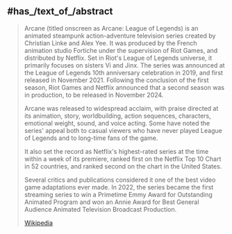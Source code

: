 ﻿---
aliases:
- "Arcane (TV series)"
- "Arcane: League of Legends"
---

## #has_/text_of_/abstract 

> Arcane (titled onscreen as Arcane: League of Legends) 
> is an animated steampunk action-adventure television series created by Christian Linke and Alex Yee. 
> It was produced by the French animation studio Fortiche under the supervision of Riot Games, 
> and distributed by Netflix. 
> Set in Riot's League of Legends universe, it primarily focuses on sisters Vi and Jinx. 
> The series was announced at the League of Legends 10th anniversary celebration in 2019, 
> and first released in November 2021. 
> Following the conclusion of the first season, Riot Games and Netflix announced 
> that a second season was in production, to be released in November 2024.
>
> Arcane was released to widespread acclaim, with praise directed at its animation, story, 
> worldbuilding, action sequences, characters, emotional weight, sound, and voice acting. 
> Some have noted the series' appeal both to casual viewers 
> who have never played League of Legends and to long-time fans of the game. 
> 
> It also set the record as Netflix's highest-rated series at the time 
> within a week of its premiere, ranked first on the Netflix Top 10 Chart in 52 countries, 
> and ranked second on the chart in the United States. 
> 
> Several critics and publications considered it one of the best video game adaptations ever made. 
> In 2022, the series became the first streaming series to win a 
> Primetime Emmy Award for Outstanding Animated Program and won an 
> Annie Award for Best General Audience Animated Television Broadcast Production.
>
> [Wikipedia](https://en.wikipedia.org/wiki/Arcane%20(TV%20series))



